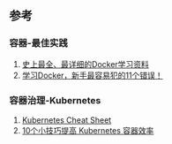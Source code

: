 



## 参考
### 容器-最佳实践
1. [史上最全、最详细的Docker学习资料](https://mp.weixin.qq.com/s?__biz=MzI0MDQ4MTM5NQ==&mid=2247487436&idx=1&sn=511be5d57b2714faa258216575c4474d&chksm=e91b6ad0de6ce3c64e53e0789cb3875d9336ae02b9da5ddc59f837ea4e785fac841af364c9f0&scene=21#wechat_redirect)
1. [学习Docker，新手最容易犯的11个错误！](https://mp.weixin.qq.com/s?__biz=MzI0MDQ4MTM5NQ==&mid=2247489174&idx=2&sn=73378e189e2ac4db1e9d8e3928c14a4a&chksm=e91b738ade6cfa9c3c5c5f6b46c11ffa414041249c943f95f3e62ea3bfe72b10848a219e8e48&token=409296287&lang=zh_CN#rd)

### 容器治理-Kubernetes
1. [Kubernetes Cheat Sheet](https://linuxacademy.com/blog/containers/kubernetes-cheat-sheet/)
1. [10个小技巧提高 Kubernetes 容器效率](https://mp.weixin.qq.com/s?__biz=MzI0MDQ4MTM5NQ==&mid=2247489198&idx=2&sn=c18808f0624ec6b1db63645e96b5e841&chksm=e91b73b2de6cfaa41df5992ae8c937aaca228bd53e5fc4f90ba4d911aa739cdd3e9792f51a99&token=902280270&lang=zh_CN#rd)



